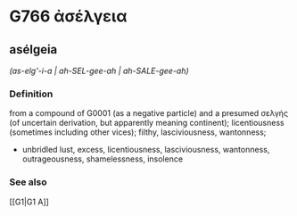 # G766 ἀσέλγεια

## asélgeia

_(as-elg'-i-a | ah-SEL-gee-ah | ah-SALE-gee-ah)_

### Definition

from a compound of G0001 (as a negative particle) and a presumed σελγής (of uncertain derivation, but apparently meaning continent); licentiousness (sometimes including other vices); filthy, lasciviousness, wantonness; 

- unbridled lust, excess, licentiousness, lasciviousness, wantonness, outrageousness, shamelessness, insolence

### See also

[[G1|G1 Α]]
